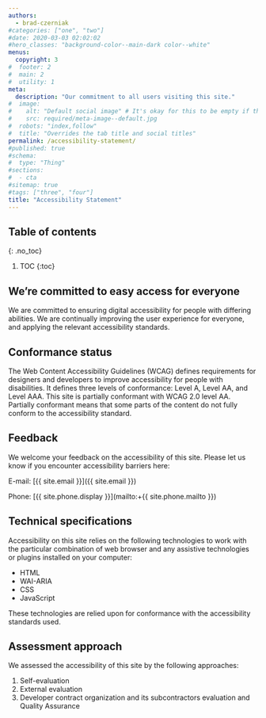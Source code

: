 ```yaml
---
authors:
  - brad-czerniak
#categories: ["one", "two"]
#date: 2020-03-03 02:02:02
#hero_classes: "background-color--main-dark color--white"
menus:
  copyright: 3
#  footer: 2
#  main: 2
#  utility: 1
meta:
  description: "Our commitment to all users visiting this site."
#  image:
#    alt: "Default social image" # It's okay for this to be empty if the image is decorative
#    src: required/meta-image--default.jpg
#  robots: "index,follow"
#  title: "Overrides the tab title and social titles"
permalink: /accessibility-statement/
#published: true
#schema:
#  type: "Thing"
#sections:
#  - cta
#sitemap: true
#tags: ["three", "four"]
title: "Accessibility Statement"
---
```


## Table of contents
{: .no_toc}

1. TOC
{:toc}

## We’re committed to easy access for everyone

We are committed to ensuring digital accessibility for people with differing abilities. We are continually improving the
user experience for everyone, and applying the relevant accessibility standards.

## Conformance status

The Web Content Accessibility Guidelines (WCAG) defines requirements for designers and developers to improve accessibility
for people with disabilities. It defines three levels of conformance: Level A, Level AA, and Level AAA. This site is partially
conformant with WCAG 2.0 level AA. Partially conformant means that some parts of the content do not fully conform to the
accessibility standard.

## Feedback

We welcome your feedback on the accessibility of this site. Please let us know if you encounter accessibility barriers here:

E-mail: [{{ site.email }}]({{ site.email }})

Phone: [{{ site.phone.display }}](mailto:+{{ site.phone.mailto }})

## Technical specifications

Accessibility on this site relies on the following technologies to work with the particular combination of web browser and
any assistive technologies or plugins installed on your computer:

- HTML
- WAI-ARIA
- CSS
- JavaScript

These technologies are relied upon for conformance with the accessibility standards used.

## Assessment approach

We assessed the accessibility of this site by the following approaches:

1. Self-evaluation
2. External evaluation
3. Developer contract organization and its subcontractors evaluation and Quality Assurance
